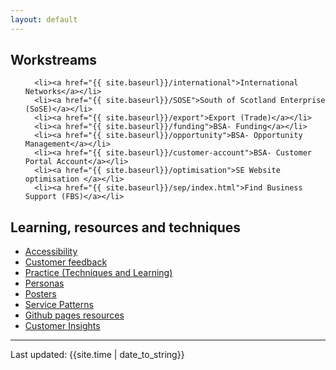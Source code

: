 ```yaml
---
layout: default
---
```


<h2>Workstreams</h2>
<ul>
      
      <li><a href="{{ site.baseurl}}/international">International Networks</a></li>
      <li><a href="{{ site.baseurl}}/SOSE">South of Scotland Enterprise (SoSE)</a></li>
      <li><a href="{{ site.baseurl}}/export">Export (Trade)</a></li>
      <li><a href="{{ site.baseurl}}/funding">BSA- Funding</a></li>
      <li><a href="{{ site.baseurl}}/opportunity">BSA- Opportunity Management</a></li>
      <li><a href="{{ site.baseurl}}/customer-account">BSA- Customer Portal Account</a></li>
      <li><a href="{{ site.baseurl}}/optimisation">SE Website optimisation </a></li>
      <li><a href="{{ site.baseurl}}/sep/index.html">Find Business Support (FBS)</a></li>
</ul>
<h2>Learning, resources and techniques</h2>
<ul>
      <li><a href="{{ site.baseurl}}/a11y/">Accessibility</a> </li>
      <li><a href="{{ site.baseurl}}/feedback/">Customer feedback</a> </li>
      <li><a href="{{ site.baseurl}}/practice/">Practice   (Techniques and Learning)</a> </li>
      <li><a href="{{ site.baseurl}}/personas/">Personas</a> </li>
      <li><a href="{{ site.baseurl}}/posters/">Posters</a></li>
      <li><a href="{{ site.baseurl}}/patterns/">Service Patterns</a></li>
      <li><a href="{{ site.baseurl}}/resources/">Github pages resources</a> </li>
      <li><a href="{{ site.baseurl}}/insights/">Customer Insights</a> </li>
</ul> 
<hr /> 
<div>Last updated: {{site.time | date_to_string}}</div>

